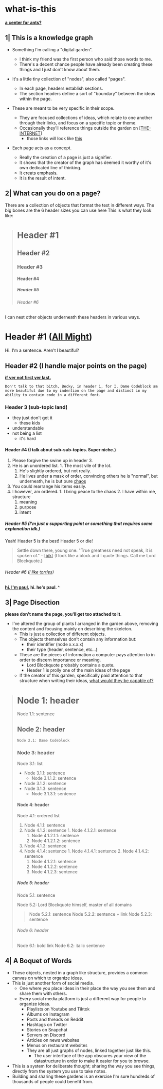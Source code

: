# what-is-this

__[a center for ants?](https://www.youtube.com/watch?v=NQ-8IuUkJJc)__

## 1| This is a knowledge graph

- Something I'm calling a "digital garden".
  - I think my friend was the first person who said those words to me.
  - There's a decent chance people have already been creating these things and I just don't know about them.

- It's a little tiny collection of "nodes", also called "pages".
  - In each page, headers establish sections.
  - The section headers define a sort of "boundary" between the ideas within the page.

- These are meant to be very specific in their scope.
  - They are focused collections of ideas, which relate to one another through their links, and focus on a specific topic or theme.
  - Occasionally they'll reference things outside the garden on [[THE-INTERNET]]
    - those links will look like [this](https://www.youtube.com/watch?v=Hy8kmNEo1i8)
- Each page acts as a concept.
  - Really the creation of a page is just a signifier.
  - It shows that the creator of the graph has deemed it worthy of it's own dedicated line of thinking.
  - It creats emphasis.
  - It is the result of intent.

## 2| What can you do on a page?

There are a collection of objects that format the text in different ways.
The big bones are the 6 header sizes you can use here
This is what they look like:

> # Header #1
> ## Header #2
> ### Header #3
> #### Header #4
> ##### Header #5
> ###### Header #6

I can nest other objects underneath these headers in various ways.

# Header #1 ([All Might](https://myheroacademia.fandom.com/wiki/Toshinori_Yagi))

  Hi. I'm a sentence. Aren't I beautiful?

## Header #2 (I handle major points on the page)

__[if yer not first yer last.](https://www.youtube.com/results?search_query=if+you%27re+not+first+yer+last)__

    Don't talk to that bitch, Becky, in header 1, for I, Dame Codeblock am more beautiful due to my indention on the page and distinct in my ability to contain code in a different font.

### Header 3 (sub-topic land)

- they just don't get it
  - these kids
- understandable
- not being a list
  - it's hard

#### Header #4 (I talk about sub-sub-topics. Super niche.)

  1. Please forgive the swine up in header 3.
  2. He is an unordered list.
    1. The most vile of the lot.
      1. He's slightly ordered, but not really.
      2. He lives under a mask of order, convincing others he is "normal", but underneath, he is but pure [chaos](journal/energy-demon.md)
  3. You could rearrange his items easily.
  4. I however, am ordered.
    1. I bring peace to the chaos
    2. I have within me, structure
      1. meaning
      2. purpose
      3. intent

##### Header #5 (I'm just a supporting point or something that requires some explanation idk.)

  Yeah! Header 5 is the best! Header 5 or die!

  > Settle down there, young one.
  > "True greatness need not speak, it is spoken of." - [[idk]]
  > (I look like a block and I quote things. Call me Lord Blockquote.)

###### Header #6 ([I like tortles](https://www.youtube.com/watch?v=CMNry4PE93Y))

  **[hi. I'm paul.](https://www.youtube.com/watch?v=_Fx6eCGsXMw)**
  __hi. he's paul. ^__

## 3| Page Disection

  __please don't name the page, you'll get too attached to it.__

- I've altered the group of plants I arranged in the garden above, removing the content and focusing mainly on describing the skeleton.
  - This is just a collection of different objects.
  - The objects themselves don't contain any information but:
    - their identifier (node x.x.x.x)
    - their type (header, sentence, etc...)
  - These are the pieces of information a computer pays attention to in order to discern importance or meaning.
    - Lord Blockquote probably contains a quote.
    - Header 1 is prolly one of the main ideas of the page
  - If the creator of this garden, specifically paid attention to that structure when writing their ideas, [what would they be capable of?](the-system.md)

> # Node 1: header
>
> Node 1.1: sentence
>
> ## Node 2: header
>
>     Node 2.1: Dame Codeblock
>
> ### Node 3: header
>
> Node 3.1: list
>
> - Node 3.1.1: sentence
>   - Node 3.1.1.2: sentence
> - Node 3.1.2: sentence
> - Node 3.1.3: sentence
>   - Node 3.1.3.1: sentence
>
> #### Node 4: header
>
> Node 4.1: ordered list
>
>   1. Node 4.1.1: sentence
>   2. Node 4.1.2: sentence
>     1. Node 4.1.2.1: sentence
>       1. Node 4.1.2.1.1: sentence
>       2. Node 4.1.2.1.2: sentence
>   3. Node 4.1.3: sentence
>   4. Node 4.1.4: sentence
>     1. Node 4.1.4.1: sentence
>     2. Node 4.1.4.2: sentence
>       1. Node 4.1.2.1: sentence
>       2. Node 4.1.2.2: sentence
>       3. Node 4.1.2.3: sentence
>
> ##### Node 5: header
>
> Node 5.1: sentence
>
> Node 5.2: Lord Blockquote himself, master of all domains
> > Node 5.2.1: sentence
> > Node 5.2.2: sentence + link
> > Node 5.2.3: sentence
>
> ###### Node 6: header
>
> Node 6.1: bold link
> Node 6.2: italic sentence

## 4|  A Boquet of Words

- These objects, nested in a graph like structure, provides a common canvas on which to organize ideas.
- This is just another form of social media.
  - One where you place ideas in their place the way you see them and share them with others.
  - Every social media platform is just a different way for people to organize ideas.
    - Playlists on Youtube and Tiktok
    - Albums on Instagram
    - Posts and threads on Reddit
    - Hashtags on Twitter
    - Stories on Snapchat
    - Servers on Discord
    - Articles on news websites
    - Menus on restaurant websites
    - They are all just graphs of nodes, linked together just like this.
      - The user interface of the app obscures your view of the datastructure in order to make it easier for you to browse.
- This is a system for deliberate thought; sharing the way you see things, directly from the system you use to take notes.
- Building and sharing these gardens is an exercise I'm sure hundreds of thousands of people could benefit from.

[//begin]: # "Autogenerated link references for markdown compatibility"
[THE-INTERNET]: THE-INTERNET "THE-INTERNET"
[idk]: idk "idk"
[//end]: # "Autogenerated link references"
